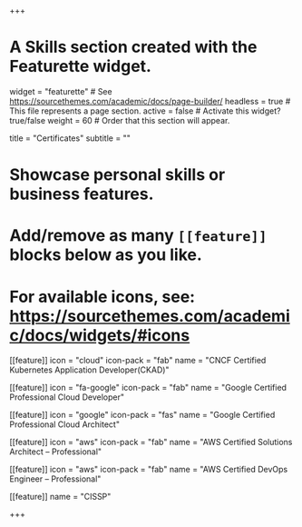 +++
# A Skills section created with the Featurette widget.
widget = "featurette"  # See https://sourcethemes.com/academic/docs/page-builder/
headless = true  # This file represents a page section.
active = false  # Activate this widget? true/false
weight = 60  # Order that this section will appear.

title = "Certificates"
subtitle = ""

# Showcase personal skills or business features.
# 
# Add/remove as many `[[feature]]` blocks below as you like.
# 
# For available icons, see: https://sourcethemes.com/academic/docs/widgets/#icons


[[feature]]
  icon = "cloud"
  icon-pack = "fab"
  name = "CNCF Certified Kubernetes Application Developer(CKAD)"
  
[[feature]]
  icon = "fa-google"
  icon-pack = "fab"
  name = "Google Certified Professional Cloud Developer" 
  
[[feature]]
  icon = "google"
  icon-pack = "fas"
  name = "Google Certified Professional Cloud Architect" 
  
[[feature]]
  icon = "aws"
  icon-pack = "fab"
  name = "AWS Certified Solutions Architect – Professional" 
  
[[feature]]
  icon = "aws"
  icon-pack = "fab"
  name = "AWS Certified DevOps Engineer – Professional" 
  
[[feature]]
  name = "CISSP" 



+++
